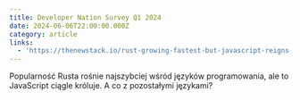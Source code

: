```yaml
---
title: Developer Nation Survey Q1 2024
date: 2024-06-06T22:00:00.000Z
category: article
links:
  - 'https://thenewstack.io/rust-growing-fastest-but-javascript-reigns-supreme/'
---
```


Popularność Rusta rośnie najszybciej wśród języków programowania, ale to JavaScript ciągle króluje. A co z pozostałymi językami?
